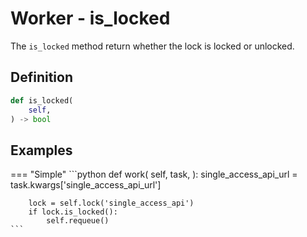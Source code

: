 # Worker - is_locked

The `is_locked` method return whether the lock is locked or unlocked.


## Definition

```python
def is_locked(
    self,
) -> bool
```


## Examples

=== "Simple"
    ```python
    def work(
        self,
        task,
    ):
        single_access_api_url = task.kwargs['single_access_api_url']

        lock = self.lock('single_access_api')
        if lock.is_locked():
            self.requeue()
    ```
